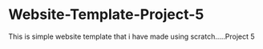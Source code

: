 # Website-Template-Project-5
This is simple website template that i have made using scratch.....Project 5
